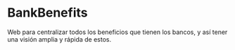 # BankBenefits
Web para centralizar todos los beneficios que tienen los bancos, y así tener una visión amplia y rápida de estos.
